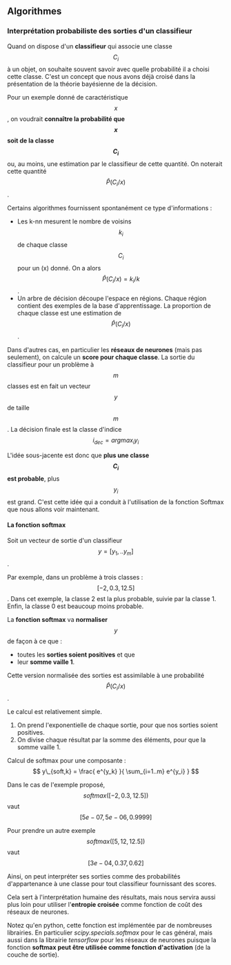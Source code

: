 <script type="text/javascript" async src="//cdn.bootcss.com/mathjax/2.7.0/MathJax.js?config=TeX-AMS-MML_HTMLorMML"></script>
<script type="text/javascript" async src="https://cdnjs.cloudflare.com/ajax/libs/mathjax/2.7.1/MathJax.js?config=TeX-MML-AM_CHTML"></script>

## Algorithmes

### Interprétation probabiliste des sorties d'un classifieur

Quand on dispose d'un **classifieur** qui associe une classe $$C_i$$ à un
objet, on souhaite souvent savoir avec quelle probabilité il a choisi cette
classe.
C'est un concept que nous avons déjà croisé dans la présentation de la théorie bayésienne de la décision.

Pour un exemple donné de caractéristique $$x$$, on voudrait
**connaître la probabilité que $$x$$ soit de la classe $$C_i$$**
ou, au moins, une estimation par le classifieur de cette quantité.
On noterait cette quantité $$\hat{P}(C_i/x)$$.

Certains algorithmes fournissent spontanément ce type d'informations :

- Les k-nn mesurent le nombre de voisins $$k_i$$ de chaque classe $$C_i$$ 
pour un \(x\) donné.
On a alors $$\hat{P}(C_i/x) = k_i / k$$.
- Un arbre de décision découpe l'espace en régions.
Chaque région contient des exemples de la base d'apprentissage.
La proportion de chaque classe est une estimation de $$\hat{P}(C_i/x)$$.

Dans d'autres cas, en particulier les **réseaux de neurones** (mais pas
seulement), on calcule un **score pour chaque classe**.
La sortie du classifieur pour un problème à $$m$$ classes est en fait un
vecteur $$y$$ de taille $$m$$.
La décision finale est la classe d'indice $$i_{dec} = argmax_i y_i$$

L'idée sous-jacente est donc que **plus une classe $$C_i$$ est probable**,
plus $$y_i$$ est grand.
C'est cette idée qui a conduit à l'utilisation de la fonction Softmax que
nous allons voir maintenant.

#### La fonction softmax

Soit un vecteur de sortie d'un classifieur $$y = [y_1, .. y_m]$$.

Par exemple, dans un problème à trois classes : $$[-2, 0.3, 12.5]$$.
Dans cet exemple, la classe 2 est la plus probable, suivie par la classe 1.
Enfin, la classe 0 est beaucoup moins probable.

La **fonction softmax** va **normaliser** $$y$$ de façon à ce que :

- toutes les **sorties soient positives** et que
- leur **somme vaille 1**.

Cette version normalisée des sorties est assimilable à une probabilité
$$\hat{P}(C_i/x)$$.

Le calcul est relativement simple.

1. On prend l'exponentielle de chaque sortie, pour que nos sorties soient positives.
2. On divise chaque résultat par la somme des éléments, pour que la somme vaille 1.

Calcul de softmax pour une composante :
$$ y\_{soft,k}  = \frac{ e^{y_k} }{ \sum_{i=1..m} e^{y_i} } $$

Dans le cas de l'exemple proposé, $$softmax([-2, 0.3, 12.5])$$ vaut
$$[5e-07 , 5e-06 , 0.9999]$$

Pour prendre un autre exemple $$softmax ([5, 12, 12.5])$$ vaut
$$[3e-04 , 0.37 , 0.62]$$

Ainsi, on peut interpréter ses sorties comme des probabilités d'appartenance à une classe pour tout classifieur fournissant des scores.

Cela sert à l'interprétation humaine des résultats, mais nous servira aussi plus loin pour utiliser l'**entropie croisée** comme fonction de coût des réseaux de neurones.

Notez qu'en python, cette fonction est implémentée par de nombreuses
librairies.
En particulier *scipy.specials.softmax* pour le cas général, mais aussi dans
la librairie *tensorflow* pour les réseaux de neurones puisque la fonction
**softmax peut être utilisée comme fonction d'activation** (de la couche de sortie).

